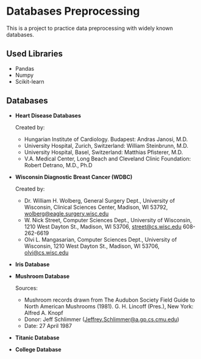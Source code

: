 
# Databases Preprocessing

This is a project to practice data preprocessing with widely known databases.
## Used Libraries
- Pandas
- Numpy
- Scikit-learn
## Databases
- **Heart Disease Databases**

  Created by:
	* Hungarian Institute of Cardiology. Budapest: Andras Janosi, M.D.
	* University Hospital, Zurich, Switzerland: William Steinbrunn, M.D.
	* University Hospital, Basel, Switzerland: Matthias Pfisterer, M.D.
	* V.A. Medical Center, Long Beach and Cleveland Clinic Foundation: Robert Detrano, M.D., Ph.D
       	
- **Wisconsin Diagnostic Breast Cancer (WDBC)**
	
	Created by:
	* Dr. William H. Wolberg, General Surgery Dept., University of	Wisconsin, Clinical Sciences Center, Madison, WI 53792, wolberg@eagle.surgery.wisc.edu
	* W. Nick Street, Computer Sciences Dept., University of Wisconsin, 1210 West Dayton St., Madison, WI 53706, street@cs.wisc.edu  608-262-6619
	* Olvi L. Mangasarian, Computer Sciences Dept., University of Wisconsin, 1210 West Dayton St., Madison, WI 53706, olvi@cs.wisc.edu
- **Iris Database**
- **Mushroom Database**
	
	Sources:
	* Mushroom records drawn from The Audubon Society Field Guide to North American Mushrooms (1981). G. H. Lincoff (Pres.), New York: Alfred A. Knopf
	* Donor: Jeff Schlimmer (Jeffrey.Schlimmer@a.gp.cs.cmu.edu)
	* Date: 27 April 1987
- **Titanic Database**
- **College Database**
